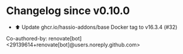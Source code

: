 # Changelog since v0.10.0
- ⬆️ Update ghcr.io/hassio-addons/base Docker tag to v16.3.4 (#32)

Co-authored-by: renovate[bot] <29139614+renovate[bot]@users.noreply.github.com> 
